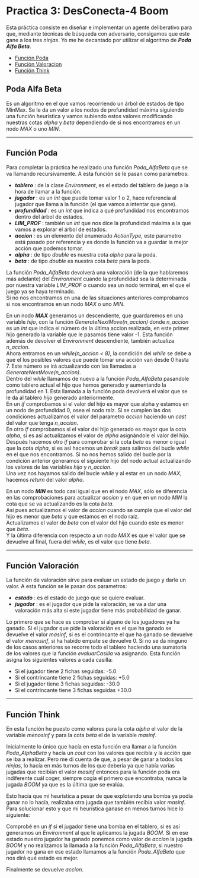 # Practica 3: DesConecta-4 Boom

Esta práctica consiste en diseñar e implementar un agente deliberativo para que, mediante técnicas de búsqueda con adversario, consigamos que este gane a los tres *ninjas*. Yo me he decantado por utilizar el algoritmo de ***Poda Alfa Beta***.

- [Función Poda](#funci%C3%B3n-poda)
- [Función Valoracion](#funci%C3%B3n-valoracion)
- [Función Think](#funci%C3%B3n-think)

## Poda Alfa Beta

Es un algoritmo en el que vamos recorriendo un árbol de estados de tipo MinMax. Se le da un valor a los nodos de profundidad máxima siguiendo una función heurística y vamos subiendo estos valores modificando nuestras cotas *alpha* y *beta* dependiendo de si nos encontramos en un nodo *MAX* o uno *MIN*.

---

## Función Poda

Para completar la práctica he realizado una función *Poda_AlfaBeta* que se va llamando recursivamente. A esta función se le pasan como parametros:
- ***tablero*** : de la clase *Environment*, es el estado del tablero de juego a la hora de llamar a la función.
- ***jugador*** : es un *int* que puede tomar valor 1 o 2, hace referencia al jugador que llama a la función (el que vamos a intentar que gane).
- ***profundidad*** : es un *int* que indica a qué profundidad nos encontramos dentro del árbol de estados.
- ***LIM_PROF*** : también un *int* que nos dice la profundidad máxima a la que vamos a explorar el árbol de estados.
- ***accion*** : es un elemento del enumerado *ActionType*, este parametro está pasado por referencia y es donde la función va a guardar la mejor acción que podemos tomar.
- ***alpha*** : de tipo *double* es nuestra cota *alpha* para la poda.
- ***beta*** : de tipo *double* es nuestra cota *beta* para la poda.

La función *Poda_AlfaBeta* devolverá una valoración (de la que hablaremos más adelante) del *Environment* cuando la profundidad sea la determinada por nuestra variable *LIM_PROF* o cuando sea un nodo terminal, en el que el juego ya se haya terminado.  
Si no nos encontramos en una de las situaciones anteriores comprobamos si nos encontramos en un nodo *MAX* o uno *MIN*.

En un nodo ***MAX*** generamos un descendiente, que guardaremos en una variable *hijo*, con la función *GenerateNextMove(n_accion)* donde *n_accion* es un *int* que indica el número de la última accion realizada, en este primer hijo generado la variable que le pasamos tiene valor -1. Esta función además de devolver el *Environment* descendiente, también actualiza *n_accion*.  
Ahora entramos en un *while(n_accion < 8)*, la condición del *while* se debe a que el los posibles valores que puede tomar una acción van desde 0 hasta 7. Este número se irá actualizando con las llamadas a *GenerateNextMove(n_accion)*.  
Dentro del *while* llamamos de nuevo a la función *Poda_AlfaBeta* pasandole como tablero actual el hijo que hemos generado y aumentando la profundidad en 1. Esta llamada a la función poda devolverá el valor que se le da al tablero *hijo* generado anteriormente.  
En un *if* comprobamos si el valor del hijo es mayor que alpha y estamos en un nodo de profundidad 0, osea el nodo raíz. Si se cumplen las dos condiciones actualizamos el valor del parametro *accion* haciendo un *cast* del valor que tenga *n_accion*.  
En otro *if* comprobamos si el valor del hijo generado es mayor que la cota *alpha*, si es así actualizamos el valor de *alpha* asignándole el valor del hijo.  
Después hacemos otro *if* para comprobar si la cota *beta* es menor o igual que la cota *alpha*, si es así hacemos un *break* para salirnos del bucle *while* en el que nos encontramos. Si no nos hemos salido del bucle por la condición anterior generamos el siguiente hijo del nodo actual actualizando los valores de las variables *hijo* y *n_accion*.  
Una vez nos hayamos salido del bucle *while* y al estar en un nodo *MAX*, hacemos *return* del valor *alpha*.

En un nodo ***MIN*** es todo casi igual que en el nodo *MAX*, sólo se diferencia en las comprobaciones para actualizar *accion* y en que en un nodo *MIN* la cota que se va actualizando es la cota *beta*.  
Así pues actualizamos el valor de *accion* cuando se cumple que el valor del hijo es menor que *beta* y que estamos en el nodo raíz.  
Actualizamos el valor de *beta* con el valor del hijo cuando este es menor que *beta*.  
Y la última diferencia con respecto a un nodo *MAX* es que el valor que se devuelve al final, fuera del *while*, es el valor que tiene *beta*.

---

## Función Valoración

La función de valoración sirve para evaluar un estado de juego y darle un valor. A esta función se le pasan dos parametros:

- ***estado*** : es el estado de juego que se quiere evaluar.
- ***jugador*** : es el jugador que pide la valoración, se va a dar una valoración más alta si este jugador tiene más probabilidad de ganar.

Lo primero que se hace es comprobar si alguno de los jugadores ya ha ganado. Si el jugador que pide la valoración es el que ha ganado se devuelve el valor *masinf*, si es el contrincante el que ha ganado se devuelve el valor *menosinf*, si ha habido empate se devuelve 0. Si no se da ninguno de los casos anteriores se recorre todo el tablero haciendo una sumatoria de los valores que la función *evaluarCasilla* va asignando. Esta función asigna los siguientes valores a cada casilla:

- Si el jugador tiene 2 fichas seguidas: -5.0
- Si el contrincante tiene 2 fichas seguidas: +5.0
- Si el jugador tiene 3 fichas seguidas: -30.0
- Si el contrincante tiene 3 fichas seguidas +30.0

---

## Función Think

En esta función he puesto como valores para la cota *alpha* el valor de la variable *menosinf* y para la cota *beta* el de la variable *masinf*.

Inicialmente lo único que hacía en esta función era llamar a la función *Poda_AlphaBeta* y hacía un *cout* con los valores que recibía y la acción que se iba a realizar. Pero me di cuenta de que, a pesar de ganar a todos los *ninjas*, lo hacía en más turnos de los que debería ya que había varias jugadas que recibían el valor *masinf* entonces para la función poda era indiferente cuál coger, siempre cogía el primero que encontraba, nunca la jugada *BOOM* ya que es la última que se evalúa.

Esto hacía que mi heurística a pesar de que explotando una bomba ya podía ganar no lo hacía, realizaba otra jugada que también recibía valor *masinf*. Para solucionar esto y que mi heurística ganase en menos turnos hice lo siguiente:

Comprobé en un *if* si el jugador tiene una bomba en el tablero, si es así generamos un *Environment* al que le aplicamos la jugada *BOOM*. Si en ese estado nuestro jugador ha ganado ponemos como valor de *accion* la jugada *BOOM* y no realizamos la llamada a la función *Poda_AlfaBeta*, si nuestro jugador no gana en ese estado llamamos a la función *Poda_AlfaBeta* que nos dirá qué estado es mejor.

Finalmente se devuelve *accion*.